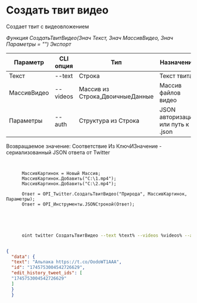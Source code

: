 ﻿---
sidebar_position: 4
---

# Создать твит видео
 Создает твит с видеовложением


*Функция СоздатьТвитВидео(Знач Текст, Знач МассивВидео, Знач Параметры = "") Экспорт*

  | Параметр | CLI опция | Тип | Назначение |
  |-|-|-|-|
  | Текст | --text | Строка | Текст твита |
  | МассивВидео | --videos | Массив из Строка,ДвоичныеДанные | Массив файлов видео |
  | Параметры | --auth | Структура из Строка | JSON авторизации или путь к .json |

  
  Возвращаемое значение:   Соответствие Из КлючИЗначение - сериализованный JSON ответа от Twitter

```bsl title="Пример кода"
	
      
      МассивКартинок = Новый Массив;
      МассивКартинок.Добавить("C:\1.mp4");
      МассивКартинок.Добавить("C:\2.mp4");
      
      Ответ = OPI_Twitter.СоздатьТвитВидео("Природа", МассивКартинок, Параметры);
      Ответ = OPI_Инструменты.JSONСтрокой(Ответ);
      
    
	
```

```sh title="Пример команды CLI"
    
      oint twitter СоздатьТвитВидео --text %text% --videos %videos% --auth %auth%


```


```json title="Результат"

{
  "data": {
  "text": "Альпака https://t.co/OodoWT1AAA",
  "id": "1745753004542726629",
  "edit_history_tweet_ids": [
  "1745753004542726629"
  ]
  }
  }

```
